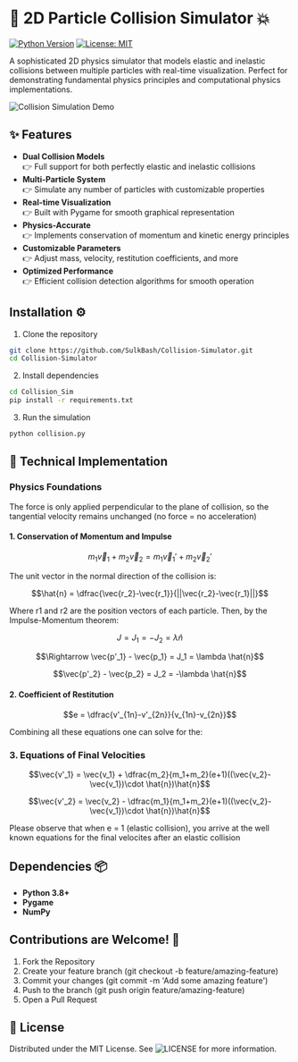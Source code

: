 # 🎯 2D Particle Collision Simulator 💥

[![Python Version](https://img.shields.io/badge/python-3.8%2B-blue)](https://www.python.org/)
[![License: MIT](https://img.shields.io/badge/License-MIT-yellow.svg)](https://opensource.org/licenses/MIT)

A sophisticated 2D physics simulator that models elastic and inelastic collisions between multiple particles with real-time visualization. Perfect for demonstrating fundamental physics principles and computational physics implementations.

![Collision Simulation Demo](demo.gif)

## ✨ Features

- **Dual Collision Models**  
  👉 Full support for both perfectly elastic and inelastic collisions
- **Multi-Particle System**  
  👉 Simulate any number of particles with customizable properties
- **Real-time Visualization**  
  👉 Built with Pygame for smooth graphical representation
- **Physics-Accurate**  
  👉 Implements conservation of momentum and kinetic energy principles
- **Customizable Parameters**  
  👉 Adjust mass, velocity, restitution coefficients, and more
- **Optimized Performance**  
  👉 Efficient collision detection algorithms for smooth operation

## Installation ⚙️
1. Clone the repository
```bash
git clone https://github.com/SulkBash/Collision-Simulator.git
cd Collision-Simulator
```
2. Install dependencies
```bash
cd Collision_Sim
pip install -r requirements.txt
```
3. Run the simulation
```bash
python collision.py
```
## 🔬 Technical Implementation

### Physics Foundations
The force is only applied perpendicular to the plane of collision, so the tangential velocity remains unchanged (no force = no acceleration)
#### 1. Conservation of Momentum and Impulse
```math
m_1\vec{v}_1 + m_2\vec{v}_2 = m_1\vec{v}_1' + m_2\vec{v}_2'
```
The unit vector in the normal direction of the collision is:
```math
\hat{n} = \dfrac{\vec{r_2}-\vec{r_1}}{||\vec{r_2}-\vec{r_1}||}
```
Where r1 and r2 are the position vectors of each particle. Then, by the Impulse-Momentum theorem:
```math
J = J_1 = - J_2 = \lambda \hat{n}
```
```math
\Rightarrow \vec{p'_1} - \vec{p_1} = J_1 = \lambda \hat{n}
```
```math
\vec{p'_2} - \vec{p_2} = J_2 = -\lambda \hat{n}
```

#### 2. Coefficient of Restitution
```math
e = \dfrac{v'_{1n}-v'_{2n}}{v_{1n}-v_{2n}}
```

Combining all these equations one can solve for the:

### 3. Equations of Final Velocities
```math
\vec{v'_1} = \vec{v_1} + \dfrac{m_2}{m_1+m_2}(e+1)((\vec{v_2}-\vec{v_1})\cdot \hat{n})\hat{n}
```

```math
\vec{v'_2} = \vec{v_2} - \dfrac{m_1}{m_1+m_2}(e+1)((\vec{v_2}-\vec{v_1})\cdot \hat{n})\hat{n}
```
Please observe that when e = 1 (elastic collision), you arrive at the well known equations for the final velocites after an elastic collision

## Dependencies 📦

- **Python 3.8+**
- **Pygame**
- **NumPy**

## Contributions are Welcome! 🤝
1. Fork the Repository
2. Create your feature branch (git checkout -b feature/amazing-feature)
3. Commit your changes (git commit -m 'Add some amazing feature')
4. Push to the branch (git push origin feature/amazing-feature)
5. Open a Pull Request

## 📜 License

Distributed under the MIT License. See ![LICENSE](LICENSE) for more information.
